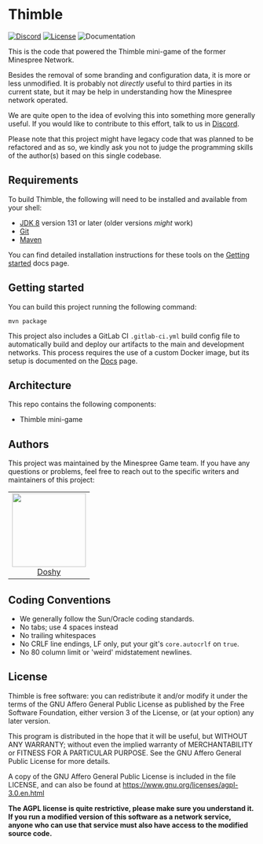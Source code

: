 # Thimble

[![Discord](https://img.shields.io/discord/352874955957862402.svg)](https://discord.gg/KUFmKXN)
[![License](https://img.shields.io/github/license/Minespree/Thimble.svg)](LICENSE)
![Documentation](https://img.shields.io/badge/docs-missing-red.svg)

This is the code that powered the Thimble mini-game of the former Minespree Network.

Besides the removal of some branding and configuration data, it is more or less unmodified. It is probably not _directly_ useful to third parties in its current state, but it may be help in understanding how the Minespree network operated.

We are quite open to the idea of evolving this into something more generally useful. If you would like to contribute to this effort, talk to us in [Discord](https://discord.gg/KUFmKXN).

Please note that this project might have legacy code that was planned to be refactored and as so, we kindly ask you not to judge the programming skills of the author(s) based on this single codebase.

## Requirements

To build Thimble, the following will need to be installed and available from your shell:

* [JDK 8](http://www.oracle.com/technetwork/java/javase/downloads/jdk8-downloads-2133151.html) version 131 or later (older versions _might_ work)
* [Git](https://git-scm.com/)
* [Maven](https://maven.apache.org/)

You can find detailed installation instructions for these tools on the [Getting started](https://github.com/Minespree/Docs/blob/master/setup/DEPENDENCIES.md) docs page.

## Getting started

You can build this project running the following command:

```
mvn package
```

This project also includes a GitLab CI `.gitlab-ci.yml` build config file to automatically build and deploy our artifacts to the main and development networks. This process requires the use of a custom Docker image, but its setup is documented on the [Docs](https://github.com/Minespree/Docs/blob/master/deploy/PLAYPEN_DEPLOYER.md) page.

## Architecture

This repo contains the following components:

* Thimble mini-game

## Authors

This project was maintained by the Minespree Game team. If you have any questions or problems, feel free to reach out to the specific writers and maintainers of this project:

<table>
  <tbody>
    <tr>
      <td align="center">
        <a href="https://github.com/Doshy36">
          <img width="150" height="150" src="https://github.com/Doshy36.png?v=3&s=150">
          </br>
          Doshy
        </a>
      </td>
    </tr>
  <tbody>
</table>

## Coding Conventions

* We generally follow the Sun/Oracle coding standards.
* No tabs; use 4 spaces instead
* No trailing whitespaces
* No CRLF line endings, LF only, put your git's `core.autocrlf` on `true`.
* No 80 column limit or 'weird' midstatement newlines.

## License

Thimble is free software: you can redistribute it and/or modify it under the terms of the GNU Affero General Public License as published by the Free Software Foundation, either version 3 of the License, or (at your option) any later version.

This program is distributed in the hope that it will be useful, but WITHOUT ANY WARRANTY; without even the implied warranty of MERCHANTABILITY or FITNESS FOR A PARTICULAR PURPOSE. See the GNU Affero General Public License for more details.

A copy of the GNU Affero General Public License is included in the file LICENSE, and can also be found at https://www.gnu.org/licenses/agpl-3.0.en.html

**The AGPL license is quite restrictive, please make sure you understand it. If you run a modified version of this software as a network service, anyone who can use that service must also have access to the modified source code.**